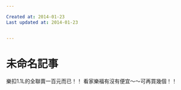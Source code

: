 ```yaml
---

Created at: 2014-01-23
Last updated at: 2014-01-23


---
```


# 未命名記事


樂扣1.1L的全聯賣一百元而已！！
看家樂福有沒有便宜～～可再買幾個！！

